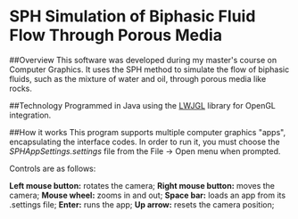 # SPH Simulation of Biphasic Fluid Flow Through Porous Media

##Overview
This software was developed during my master's course on Computer Graphics. It uses the 
SPH method to simulate the flow of biphasic fluids, such as the mixture of water and oil,
through porous media like rocks.

##Technology
Programmed in Java using the [LWJGL](https://www.lwjgl.org/) library for OpenGL integration.

##How it works
This program supports multiple computer graphics "apps", encapsulating the interface codes.
In order to run it, you must choose the *SPHAppSettings.settings* file from the File -> Open
menu when prompted.

Controls are as follows:

**Left mouse button:** rotates the camera;
**Right mouse button:** moves the camera;
**Mouse wheel:** zooms in and out;
**Space bar:** loads an app from its .settings file;
**Enter:** runs the app;
**Up arrow:** resets the camera position;